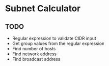 # Subnet Calculator

## TODO

- Regular expression to validate CIDR input
- Get group values from the regular expression
- Find number of hosts
- Find network address
- Find broadcast address
